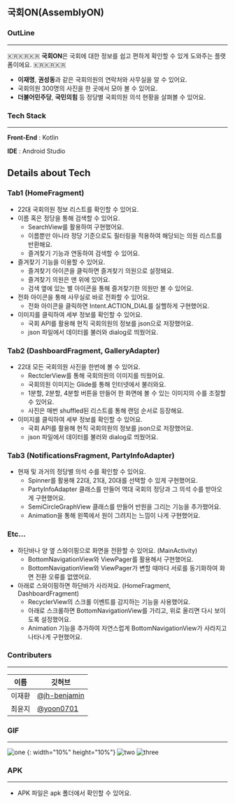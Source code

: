 ## 국회ON(AssemblyON)

### OutLine
---
🇰🇷🇰🇷🇰🇷 **국회ON**은 국회에 대한 정보를 쉽고 편하게 확인할 수 있게 도와주는 플랫폼이에요. 🇰🇷🇰🇷🇰🇷
- **이재명**, **권성동**과 같은 국회의원의 연락처와 사무실을 알 수 있어요.
- 국회의원 300명의 사진을 한 곳에서 모아 볼 수 있어요.
- **더불어민주당**, **국민의힘** 등 정당별 국회의원 의석 현황을 살펴볼 수 있어요.
  
### Tech Stack
---
**Front-End** : Kotlin

**IDE** : Android Studio

## Details about Tech

### Tab1 (HomeFragment)

- 22대 국회의원 정보 리스트를 확인할 수 있어요.
- 이름 혹은 정당을 통해 검색할 수 있어요.
    - SearchView를 활용하여 구현했어요.
    - 이름뿐만 아니라 정당 기준으로도 필터링을 적용하여 해당되는 의원 리스트를 반환해요.
    - 즐겨찾기 기능과 연동하여 검색할 수 있어요.
- 즐겨찾기 기능을 이용할 수 있어요.
    - 즐겨찾기 아이콘을 클릭하면 즐겨찾기 의원으로 설정돼요.
    - 즐겨찾기 의원은 맨 위에 있어요.
    - 검색 옆에 있는 별 아이콘을 통해 즐겨찾기한 의원만 볼 수 있어요.
- 전화 아이콘을 통해 사무실로 바로 전화할 수 있어요.
    - 전화 아이콘을 클릭하면 Intent.ACTION_DIAL를 실핼하게 구현했어요.
- 이미지를 클릭하여 세부 정보를 확인할 수 있어요.
    - 국회 API를 활용해 현직 국회의원의 정보를 json으로 저장했어요.
    - json 파일에서 데이터를 불러와 dialog로 띄웠어요.

### Tab2 (DashboardFragment, GalleryAdapter)

- 22대 모든 국회의원 사진을 한번에 볼 수 있어요.
    - RectclerView를 통해 국회의원의 이미지를 띄웠어요.
    - 국회의원 이미지는 Glide를 통해 인터넷에서 불러와요.
    - 1분할, 2분할, 4분할 버튼을 만들어 한 화면에 볼 수 있는 이미지의 수를 조절할 수 있어요.
    - 사진은 매번 shuffled된 리스트를 통해 랜덤 순서로 등장해요.
- 이미지를 클릭하여 세부 정보를 확인할 수 있어요.
    - 국회 API를 활용해 현직 국회의원의 정보를 json으로 저장했어요.
    - json 파일에서 데이터를 불러와 dialog로 띄웠어요.

### Tab3 (NotificationsFragment, PartyInfoAdapter)

- 현재 및 과거의 정당별 의석 수를 확인할 수 있어요.
    - Spinner를 활용해 22대, 21대, 20대를 선택할 수 있게 구현했어요.
    - PartyInfoAdapter 클래스를 만들어 역대 국회의 정당과 그 의석 수를 받아오게 구현했어요.
    - SemiCircleGraphView 클래스를 만들어 반원을 그리는 기능을 추가했어요.
    - Animation을 통해 왼쪽에서 원이 그려지는 느낌이 나게 구현했어요.

### Etc…

- 하단바나 양 옆 스와이핑으로 화면을 전환할 수 있어요. (MainActivity)
    - BottomNavigationView와 ViewPager를 활용해서 구현했어요.
    - BottomNavigationView와 ViewPager가 변할 때마다 서로를 동기화하여 화면 전환 오류를 없앴어요.
- 아래로 스와이핑하면 하단바가 사라져요. (HomeFragment, DashboardFragment)
    - RecyclerView의 스크롤 이벤트를 감지하는 기능을 사용했어요.
    - 아래로 스크롤하면 BottomNavigationView를 가리고, 위로 올리면 다시 보이도록 설정했어요.
    - Animation 기능을 추가하여 자연스럽게 BottomNavigationView가 사라지고 나타나게 구현했어요.

### Contributers
---
| 이름     | 깃허브        |
|----------|--------------|
| 이재환  | [@jh-benjamin](https://github.com/jh-benjamin) |
| 최윤지  | [@yoon0701](https://github.com/yoon0701)    |

### GIF
---
![one](https://github.com/user-attachments/assets/f8aa79f8-2fb2-4628-8118-61e898c1825b) {: width="10%" height="10%"}
![two](https://github.com/user-attachments/assets/0992b8b5-3a57-45f5-b5fe-00f201591ae7)
![three](https://github.com/user-attachments/assets/037ae8be-642e-48c7-b96a-2a92fae0664f)

### APK
---
- APK 파일은 apk 폴더에서 확인할 수 있어요.

